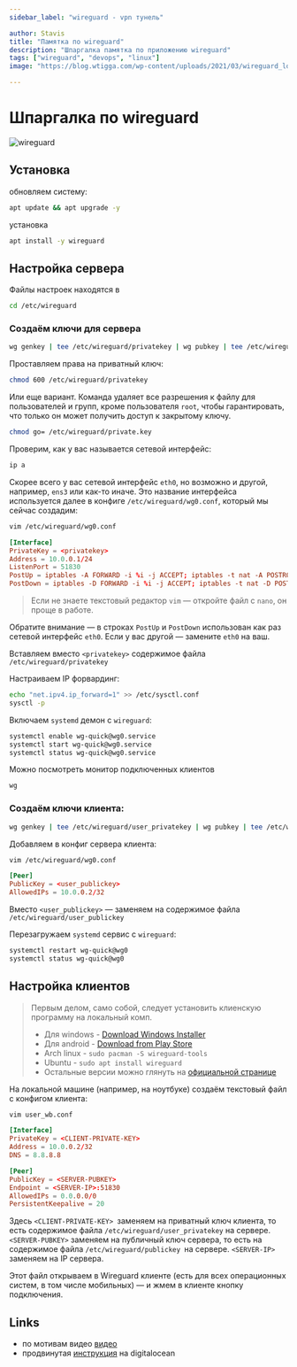 ```yaml
---
sidebar_label: "wireguard - vpn тунель"

author: Stavis
title: "Памятка по wireguard"
description: "Шпаргалка памятка по приложению wireguard"
tags: ["wireguard", "devops", "linux"]
image: "https://blog.wtigga.com/wp-content/uploads/2021/03/wireguard_logo.png"

---
```


# Шпаргалка по wireguard

![wireguard](https://blog.wtigga.com/wp-content/uploads/2021/03/wireguard_logo.png)

## Установка

обновляем систему:

```bash
apt update && apt upgrade -y
```

установка

```bash
apt install -y wireguard
```

## Настройка сервера

Файлы настроек находятся в

```bash
cd /etc/wireguard
```

### Создаём ключи для сервера

```bash
wg genkey | tee /etc/wireguard/privatekey | wg pubkey | tee /etc/wireguard/publickey
```

Проставляем права на приватный ключ:

```bash
chmod 600 /etc/wireguard/privatekey
```

Или еще вариант. Команда удаляет все разрешения к файлу для пользователей и групп, кроме пользователя `root`, чтобы гарантировать, что только он может получить доступ к закрытому ключу.

```bash
chmod go= /etc/wireguard/private.key
```

Проверим, как у вас называется сетевой интерфейс:

```bash
ip a
```

Скорее всего у вас сетевой интерфейс `eth0`, но возможно и другой, например, `ens3` или как-то иначе. Это название интерфейса используется далее в конфиге `/etc/wireguard/wg0.conf`, который мы сейчас создадим:

```bash
vim /etc/wireguard/wg0.conf
```

```conf title="wg0.conf"
[Interface]
PrivateKey = <privatekey>
Address = 10.0.0.1/24
ListenPort = 51830
PostUp = iptables -A FORWARD -i %i -j ACCEPT; iptables -t nat -A POSTROUTING -o eth0 -j MASQUERADE
PostDown = iptables -D FORWARD -i %i -j ACCEPT; iptables -t nat -D POSTROUTING -o eth0 -j MASQUERADE
```

> Если не знаете текстовый редактор `vim` — откройте файл с `nano`, он проще в работе.

Обратите внимание — в строках `PostUp` и `PostDown` использован как раз сетевой интерфейс `eth0`.
Если у вас другой — замените `eth0` на ваш.

Вставляем вместо `<privatekey>` содержимое файла `/etc/wireguard/privatekey`

Настраиваем IP форвардинг:

```bash
echo "net.ipv4.ip_forward=1" >> /etc/sysctl.conf
sysctl -p
```

Включаем `systemd` демон с `wireguard`:

```bash
systemctl enable wg-quick@wg0.service
systemctl start wg-quick@wg0.service
systemctl status wg-quick@wg0.service
```

Можно посмотреть монитор подключенных клиентов

```bash
wg
```

### Создаём ключи клиента:

```bash
wg genkey | tee /etc/wireguard/user_privatekey | wg pubkey | tee /etc/wireguard/user_publickey
```

Добавляем в конфиг сервера клиента:

```bash
vim /etc/wireguard/wg0.conf
```

```conf title="wg0.conf"
[Peer]
PublicKey = <user_publickey>
AllowedIPs = 10.0.0.2/32
```

Вместо `<user_publickey>` — заменяем на содержимое файла `/etc/wireguard/user_publickey`

Перезагружаем `systemd` сервис с `wireguard`:

```bash
systemctl restart wg-quick@wg0
systemctl status wg-quick@wg0
```
## Настройка клиентов

> Первым делом, само собой, следует установить клиенскую программу на локальный комп.
> - Для windows - [Download Windows Installer](https://download.wireguard.com/windows-client/wireguard-installer.exe)
> - Для android - [Download from Play Store](https://play.google.com/store/apps/details?id=com.wireguard.android)
> - Arch linux - `sudo pacman -S wireguard-tools`
> - Ubuntu - `sudo apt install wireguard`
> - Остальные версии можно глянуть на [официальной странице](https://www.wireguard.com/install/)

На локальной машине (например, на ноутбуке) создаём текстовый файл с конфигом клиента:

```bash
vim user_wb.conf
```

```conf title="user_wb.conf"
[Interface]
PrivateKey = <CLIENT-PRIVATE-KEY>
Address = 10.0.0.2/32
DNS = 8.8.8.8

[Peer]
PublicKey = <SERVER-PUBKEY>
Endpoint = <SERVER-IP>:51830
AllowedIPs = 0.0.0.0/0
PersistentKeepalive = 20
```

Здесь `<CLIENT-PRIVATE-KEY> `заменяем на приватный ключ клиента, то есть содержимое файла `/etc/wireguard/user_privatekey` на сервере. `<SERVER-PUBKEY>` заменяем на публичный ключ сервера, то есть на содержимое файла `/etc/wireguard/publickey `на сервере. `<SERVER-IP>` заменяем на IP сервера.

Этот файл открываем в Wireguard клиенте (есть для всех операционных систем, в том числе мобильных) — и жмем в клиенте кнопку подключения.

## Links

- по мотивам видео [видео](https://youtu.be/5Aql0V-ta8A)
- продвинутая [инструкция](https://www.digitalocean.com/community/tutorials/how-to-set-up-wireguard-on-ubuntu-22-04) на digitalocean
